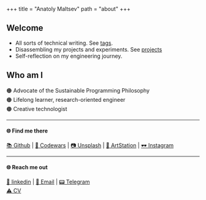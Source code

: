 +++
title = "Anatoly Maltsev" 
path = "about"
+++

## Welcome
- All sorts of technical writing. See [tags](https://maltsev-dev.github.io/tags/).
- Disassembling my projects and experiments. See [projects](https://maltsev-dev.github.io/tags/project/)
- Self-reflection on my engineering journey. 

## Who am I
🟠 Advocate of the Sustainable Programming Philosophy  
🟠 Lifelong learner, research-oriented engineer  
🟠 Creative technologist  

---
#### 🌐 Find me there
[📚 Github](https://www.codewars.com/users/chemyl) | [🥋 Codewars](https://www.codewars.com/users/chemyl) | [📷 Unsplash](https://unsplash.com/@a_maltsev) | [🎨 ArtStation](https://www.artstation.com/chemylinc) | [🕶️ Instagram](https://www.instagram.com/chemylinc/)  

---
#### 🌐 Reach me out
[👔 linkedin](https://www.linkedin.com/comm/mynetwork/discovery-see-all?usecase=PEOPLE_FOLLOWS&followMember=a-maltsev) | [📧 Email](mailto:mr.a.maltsev@gmail.com) | [📟 Telegram](https://t.me/replicantDuke)  
[⚠️ CV](https://github.com/maltsev-dev/maltsev-dev.github.io/raw/main/static/CV_Anatoly_Maltsev.pdf)

